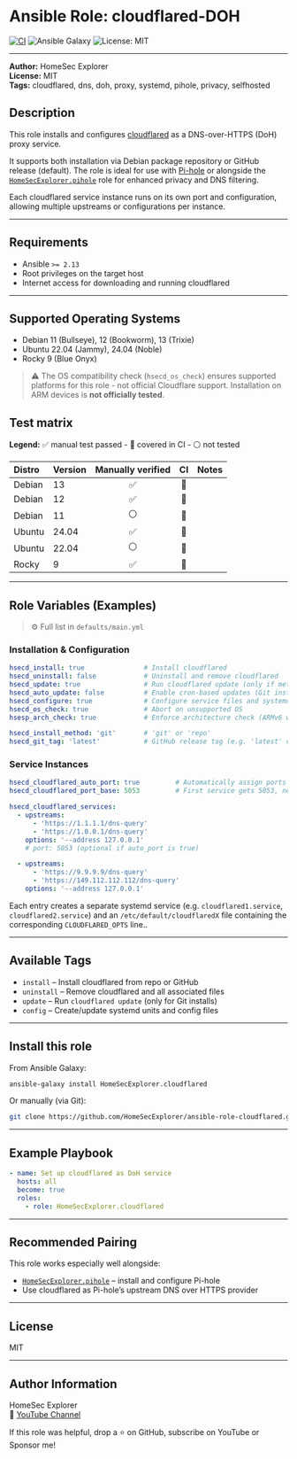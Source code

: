 # Ansible Role: cloudflared-DOH

[![CI](https://github.com/HomeSecExplorer/ansible-role-cloudflared/actions/workflows/ci.yml/badge.svg)](https://github.com/HomeSecExplorer/ansible-role-cloudflared/actions/workflows/ci.yml)
![Ansible Galaxy](https://img.shields.io/badge/ansible-galaxy-blue?logo=ansible)
![License: MIT](https://img.shields.io/badge/license-MIT-green.svg)

---

**Author:** HomeSec Explorer  
**License:** MIT  
**Tags:** cloudflared, dns, doh, proxy, systemd, pihole, privacy, selfhosted

## Description

This role installs and configures [cloudflared](https://developers.cloudflare.com/cloudflared/) as a DNS-over-HTTPS (DoH) proxy service.

It supports both installation via Debian package repository or GitHub release (default). The role is ideal for use with [Pi-hole](https://pi-hole.net/) or alongside the [`HomeSecExplorer.pihole`](hhttps://github.com/HomeSecExplorer/ansible-role-pihole) role for enhanced privacy and DNS filtering.

Each cloudflared service instance runs on its own port and configuration, allowing multiple upstreams or configurations per instance.

---

## Requirements

- Ansible `>= 2.13`
- Root privileges on the target host
- Internet access for downloading and running cloudflared

---

## Supported Operating Systems

- Debian 11 (Bullseye), 12 (Bookworm), 13 (Trixie)
- Ubuntu 22.04 (Jammy), 24.04 (Noble)
- Rocky 9 (Blue Onyx)

> ⚠️ The OS compatibility check (`hsecd_os_check`) ensures supported platforms for this role - not official Cloudflare support. Installation on ARM devices is **not officially tested**.

## Test matrix

**Legend:** :white_check_mark: manual test passed - :repeat: covered in CI - :white_circle: not tested

| Distro | Version | Manually verified | CI | Notes |
|:-------|:--------|:-----------------:|:--:|:-----|
| Debian | 13 | :white_check_mark: | :repeat: |  |
| Debian | 12 | :white_check_mark: | :repeat: |  |
| Debian | 11 | :white_circle: | :repeat: |  |
| Ubuntu | 24.04 | :white_check_mark: | :repeat: |  |
| Ubuntu | 22.04 | :white_circle: | :repeat: |  |
| Rocky | 9 | :white_check_mark: | :repeat: |  |

---

## Role Variables (Examples)

> ⚙️ Full list in `defaults/main.yml`

### Installation & Configuration

```yaml
hsecd_install: true               # Install cloudflared
hsecd_uninstall: false            # Uninstall and remove cloudflared
hsecd_update: true                # Run cloudflared update (only if method is 'git')
hsecd_auto_update: false          # Enable cron-based updates (Git install only)
hsecd_configure: true             # Configure service files and systemd units
hsecd_os_check: true              # Abort on unsupported OS
hsesp_arch_check: true            # Enforce architecture check (ARMv6 workaround)

hsecd_install_method: 'git'       # 'git' or 'repo'
hsecd_git_tag: 'latest'           # GitHub release tag (e.g. 'latest' or '2025.0.1')
```

### Service Instances

```yaml
hsecd_cloudflared_auto_port: true         # Automatically assign ports
hsecd_cloudflared_port_base: 5053         # First service gets 5053, next 5054, ...

hsecd_cloudflared_services:
  - upstreams:
      - 'https://1.1.1.1/dns-query'
      - 'https://1.0.0.1/dns-query'
    options: '--address 127.0.0.1'
    # port: 5053 (optional if auto_port is true)

  - upstreams:
      - 'https://9.9.9.9/dns-query'
      - 'https://149.112.112.112/dns-query'
    options: '--address 127.0.0.1'
```

Each entry creates a separate systemd service (e.g. `cloudflared1.service`, `cloudflared2.service`) and an `/etc/default/cloudflaredX` file containing the corresponding `CLOUDFLARED_OPTS` line..

---

## Available Tags

- `install` – Install cloudflared from repo or GitHub
- `uninstall` – Remove cloudflared and all associated files
- `update` – Run `cloudflared update` (only for Git installs)
- `config` – Create/update systemd units and config files

---

## Install this role

From Ansible Galaxy:

```bash
ansible-galaxy install HomeSecExplorer.cloudflared
```

Or manually (via Git):

```bash
git clone https://github.com/HomeSecExplorer/ansible-role-cloudflared.git roles/HomeSecExplorer.cloudflared
```

---

## Example Playbook

```yaml
- name: Set up cloudflared as DoH service
  hosts: all
  become: true
  roles:
    - role: HomeSecExplorer.cloudflared
```

---

## Recommended Pairing

This role works especially well alongside:

- [`HomeSecExplorer.pihole`](hhttps://github.com/HomeSecExplorer/ansible-role-pihole) – install and configure Pi-hole
- Use cloudflared as Pi-hole’s upstream DNS over HTTPS provider

---

## License

MIT

---

## Author Information

HomeSec Explorer  
🔗 [YouTube Channel](https://www.youtube.com/@HomeSecExplorer)

If this role was helpful, drop a ⭐ on GitHub, subscribe on YouTube or Sponsor me!
